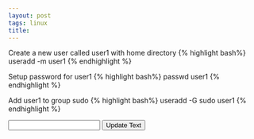 ```yaml
---
layout: post
tags: linux
title:
---
```

Create a new user called user1 with home directory
{% highlight bash%}
useradd -m user1
{% endhighlight %}

Setup password for user1
{% highlight bash%}
passwd user1
{% endhighlight %}

Add user1 to group sudo
{% highlight bash%}
useradd -G sudo user1
{% endhighlight %}

<div class="input-append">
  <input class="span5" id="changeme" type="text" />
  <button class="btn" type="button" id="change_button">Update Text</button>
</div>

<script>
function jQueryLoaded(){
    var old_val = $('#changeme').val();
    $('#change_button').on('click', function(){
        $(".bash,p").each(function(i){
            $(this).text($(this).text().replace(old_val, $('#changeme').val()));
        });
        old_val = $('#changeme').val();
    });
}

function checkJQuery(){
    if(window.jQuery){
        jQueryLoaded();
    }else{
        window.setTimeout(checkJQuery, 50);
    }
}

checkJQuery();
</script>
